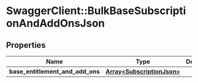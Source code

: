 # SwaggerClient::BulkBaseSubscriptionAndAddOnsJson

## Properties
Name | Type | Description | Notes
------------ | ------------- | ------------- | -------------
**base_entitlement_and_add_ons** | [**Array&lt;SubscriptionJson&gt;**](SubscriptionJson.md) |  | 


